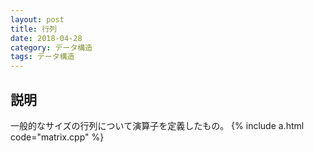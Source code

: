 ```yaml
---
layout: post
title: 行列
date: 2018-04-28
category: データ構造
tags: データ構造
---
```


## 説明
一般的なサイズの行列について演算子を定義したもの。
{% include a.html code="matrix.cpp" %}